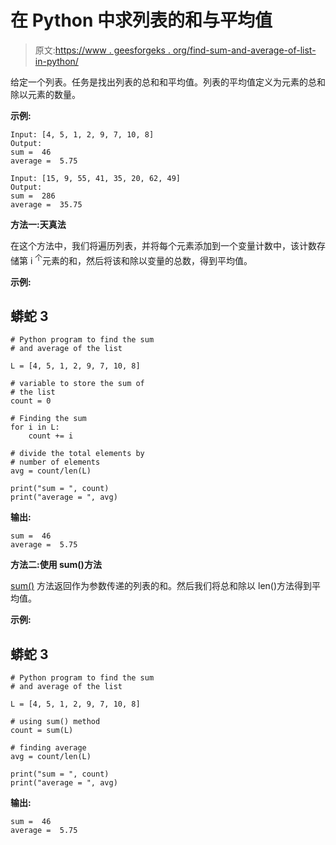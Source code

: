 # 在 Python 中求列表的和与平均值

> 原文:[https://www . geesforgeks . org/find-sum-and-average-of-list-in-python/](https://www.geeksforgeeks.org/find-sum-and-average-of-list-in-python/)

给定一个列表。任务是找出列表的总和和平均值。列表的平均值定义为元素的总和除以元素的数量。

**示例:**

```
Input: [4, 5, 1, 2, 9, 7, 10, 8]
Output:
sum =  46
average =  5.75

Input: [15, 9, 55, 41, 35, 20, 62, 49]
Output:
sum =  286
average =  35.75

```

**方法一:天真法**

在这个方法中，我们将遍历列表，并将每个元素添加到一个变量计数中，该计数存储第 i <sup>个</sup>元素的和，然后将该和除以变量的总数，得到平均值。

**示例:**

## 蟒蛇 3

```
# Python program to find the sum
# and average of the list

L = [4, 5, 1, 2, 9, 7, 10, 8]

# variable to store the sum of 
# the list
count = 0

# Finding the sum
for i in L:
    count += i

# divide the total elements by
# number of elements
avg = count/len(L)

print("sum = ", count)
print("average = ", avg)
```

**输出:**

```
sum =  46
average =  5.75

```

**方法二:使用 sum()方法**

[sum()](https://www.geeksforgeeks.org/sum-function-python/) 方法返回作为参数传递的列表的和。然后我们将总和除以 len()方法得到平均值。

**示例:**

## 蟒蛇 3

```
# Python program to find the sum
# and average of the list

L = [4, 5, 1, 2, 9, 7, 10, 8]

# using sum() method
count = sum(L)

# finding average
avg = count/len(L)

print("sum = ", count)
print("average = ", avg)
```

**输出:**

```
sum =  46
average =  5.75

```